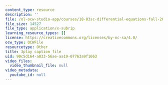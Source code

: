 ```yaml
---
content_type: resource
description: ''
file: /ol-ocw-studio-app/courses/18-03sc-differential-equations-fall-2011/90c5d164a03356aeaa1907763a9f1663_2IBWxERRjvM.vtt
file_size: 14527
file_type: application/x-subrip
learning_resource_types: []
license: https://creativecommons.org/licenses/by-nc-sa/4.0/
ocw_type: OCWFile
resourcetype: Other
title: 3play caption file
uid: 90c5d164-a033-56ae-aa19-07763a9f1663
video_files:
  video_thumbnail_file: null
video_metadata:
  youtube_id: null
---
```

